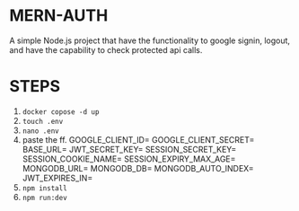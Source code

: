 # MERN-AUTH
A simple Node.js project that have the functionality to google signin, logout, and have the capability to check protected api calls.

# STEPS
1. `docker copose -d up`
2. `touch .env`
3. `nano .env`
4. paste the ff.
    GOOGLE_CLIENT_ID=
    GOOGLE_CLIENT_SECRET=
    BASE_URL=
    JWT_SECRET_KEY=
    SESSION_SECRET_KEY=
    SESSION_COOKIE_NAME=
    SESSION_EXPIRY_MAX_AGE=
    MONGODB_URL=
    MONGODB_DB=
    MONGODB_AUTO_INDEX=
    JWT_EXPIRES_IN=
6. `npm install`
7. `npm run:dev`
